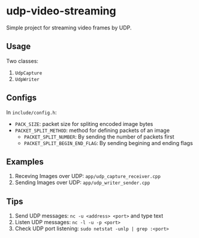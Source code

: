 # udp-video-streaming
Simple project for streaming video frames by UDP.

## Usage

Two classes:

1. `UdpCapture`
2. `UdpWriter`

## Configs

In `include/config.h`:

- `PACK_SIZE`: packet size for spliting encoded image bytes
- `PACKET_SPLIT_METHOD`: method for defining packets of an image
  - `PACKET_SPLIT_NUMBER`: By sending the number of packets first
  - `PACKET_SPLIT_BEGIN_END_FLAG`: By sending begining and ending flags 

## Examples

1. Receving Images over UDP: `app/udp_capture_receiver.cpp`
2. Sending Images over UDP: `app/udp_writer_sender.cpp`

## Tips

1. Send UDP messages: `nc -u <address> <port>` and type text
2. Listen UDP messages: `nc -l -u -p <port>`
3. Check UDP port listening: `sudo netstat -unlp | grep :<port>`
